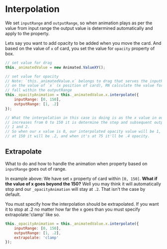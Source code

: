 # Interpolation

We set `inputRange` and `outputRange`, so when animation plays as per the value from input range the output value is determined automatically and apply to the property.

Lets say you want to add opacity to be added when you move the card. And based on the value of `x` of card, you set the value for `opacity` property of box.

```js
// set value for drag
this._animatedValue = new Animated.ValueXY();

// set value for opacity
// Note: `this._animatedValue.x` belongs to drag that serves the inputRange and based
// on the value of `x` (x position of card), RN calculate the value for opacity property
// fall within the outputRange
this._opacityAnimation = this._animatedValue.x.interpolate({
    inputRange: [0, 150],
    outputRange: [1, .2]
});

// What the interpolation in this case is doing is as the x value in our _animtedValue
// increases from 0 to 150 it is determine the step and subsequent outputRange between
// 1 and 2.
// So when our x value is 0, our interpolated opacity value will be 1,
// at 150 it will be .2, and when it's at 75 it'll be .4 opacity.
```

## Extrapolate

What to do and how to handle the animation when property based on `inputRange` goes out of range.

In example above: We have set `x` property of card within `[0, 150]`. **What if the value of x goes beyond the 150?**
Well you may think it will automatically stop and our `_opacityAnimation` will stay at `.2`. That isn't the case by default.

You must specify how the interpolation should be extrapolated. If you want it to stop at .2 no matter how far the x goes than you must specify extrapolate:'clamp' like so.

```js
this._opacityAnimation = this._animatedValue.x.interpolate({
    inputRange: [0, 150],
    outputRange: [1, .2],
    extrapolate: 'clamp'
});
```
